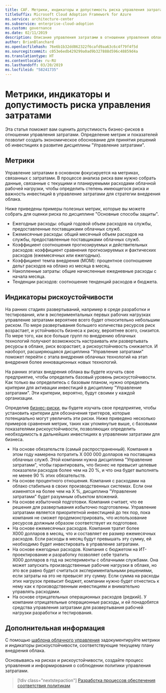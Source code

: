 ```yaml
---
title: CAF. Метрики, индикаторы и допустимость риска управления затратами
titleSuffix: Microsoft Cloud Adoption Framework for Azure
ms.service: architecture-center
ms.subservice: enterprise-cloud-adoption
ms.custom: governance
ms.date: 02/11/2019
description: Описание управления затратами в отношении управления облаком
author: BrianBlanchard
ms.openlocfilehash: 76e6b1b32dd862322f6cafd9aa63c6c4f79f4f5d
ms.sourcegitcommit: c053e6edb429299a0ad9b327888d596c48859d4a
ms.translationtype: HT
ms.contentlocale: ru-RU
ms.lasthandoff: 03/20/2019
ms.locfileid: "58241735"
---
```

# <a name="cost-management-metrics-indicators-and-risk-tolerance"></a>Метрики, индикаторы и допустимость риска управления затратами

Эта статья поможет вам оценить допустимость бизнес-рисков в отношении управления затратами. Определение метрик и показателей позволит создать экономическое обоснование для принятия решений об инвестициях в развитие дисциплины "Управление затратами".

## <a name="metrics"></a>Метрики

Управление затратами в основном фокусируется на метриках, связанных с затратами. В процессе анализа риска вам нужно собрать данные, связанные с текущими и планируемыми расходами облачной рабочей нагрузки, чтобы определить степень имеющегося риска и важность инвестиций в управление затратами для стратегии внедрения облака.

Ниже приведены примеры полезных метрик, которые вы можете собрать для оценки риска по дисциплине "Основные способы защиты".

- Ежегодные расходы: общий годовой объем расходов на службы, предоставленные поставщиками облачных служб.
- Ежемесячные расходы: общий месячный объем расходов на службы, предоставленные поставщиками облачных служб.
- Коэффициент соотношения прогнозируемых и действительных расходов: коэффициент сравнения прогнозируемых и фактических расходов (ежемесячных или ежегодных).
- Коэффициент темпа внедрения (MOM): процентное соотношение дельт расходов на облако из месяца в месяц.
- Накопленные затраты: общие начисленные ежедневные расходы с начала месяца.
- Тенденции расходов: соотношение тенденций расходов и бюджета.

## <a name="risk-tolerance-indicators"></a>Индикаторы рискоустойчивости

На ранних стадиях развертываний, например в среде разработки и тестирования, или в экспериментальных первых рабочих нагрузках управление затратами вероятнее всего будет относительно небольшим риском. По мере развертывания большего количества ресурсов риск возрастает, и устойчивость бизнеса к риску, вероятнее всего, снизится. По мере того, как все больше групп по внедрению облачных технологий получают возможность настраивать или развертывать ресурсы в облаке, риск возрастает, а рискоустойчивость снижается. И наоборот, расширяющаяся дисциплина "Управление затратами" поможет перейти с этапа внедрения облачных технологий на этап внедрения более инновационных новых технологий.

На ранних этапах внедрения облака вы будете изучать свое предприятие, чтобы определить базовый уровень рискоустойчивости. Как только вы определитесь с базовым планом, нужно определить критерии для активации инвестиций в дисциплину "Управление затратами". Эти критерии, вероятно, будут своими у каждой организации.

Определив [бизнес-риски](./business-risks.md), вы будете изучать свое предприятие, чтобы установить критерии для обозначения триггеров, которые потенциально могут увеличить эти риски. Ниже приведено несколько примеров сравнения метрик, таких как упомянутые выше, с базовыми показателями рискоустойчивости, позволяющих определить необходимость в дальнейших инвестициях в управлении затратами для бизнеса.

- На основе обязательств (самый распространенный). Компания в этом году намерена потратить X 000 000 долларов на поставщика облачных служб. Этой компании нужна дисциплина "Управление затратами", чтобы гарантировать, что бизнес не превысит целевые показатели расходов более чем на 20 %, и что она будет выполнять не менее 90 % этих обязательств.
- На основе процентного отношения. Компания с расходами на облако стабильна в своих производственных системах. Если они изменятся на более чем на X %, дисциплина "Управление затратами" будет разумным объектом вложений.
- На основе избыточной подготовки. Компания считает, что ее решения для развертывания избыточно подготовлены. Управление затратами является приоритетной инвестицией до тех пор, пока компания не сможет продемонстрировать, что использование ресурсов должным образом соответствует их подготовке.
- На основе ежемесячных расходов. Компания тратит более X000 долларов в месяц, что и составляет ее размер ежемесячных расходов. Если расходы в месяц будут превышать эту сумму, ей необходимо будет инвестировать в управление затратами.
- На основе ежегодных расходов. Компания с бюджетом на ИТ-проектирование и разработку позволяет себе тратить X000 долларов в год на эксперименты с облачными службами. Она может запускать производственные рабочие нагрузки в облаке, но это все равно будет считаться экспериментальными решениями, если затраты на это не превысят эту сумму. Если сумма на расходы этих нагрузок превысит бюджет, компании нужно будет отнестись к нему как к производственным инвестициям и внимательно управлять расходами.
- На основе отрицательных операционных расходов (редкий). У компании отрицательные операционные расходы, и ей понадобятся средства управления затратами для развертывания рабочей нагрузки разработки и тестирования.

## <a name="next-steps"></a>Дополнительная информация

С помощью [шаблона облачного управления](./template.md) задокументируйте метрики и индикаторы рискоустойчивости, соответствующие текущему плану внедрения облака.

Основываясь на рисках и рискоустойчивости, создайте процесс управления и информирования о соблюдении политики управления затратами.

> [!div class="nextstepaction"]
> [Разработка процессов обеспечения соответствия политикам](compliance-processes.md)
